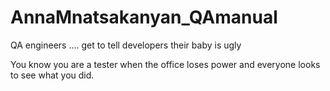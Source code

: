 # AnnaMnatsakanyan_QAmanual
QA engineers ....  get to tell developers their baby is ugly

You know you are a tester when the office loses power and everyone looks to see what you did.
